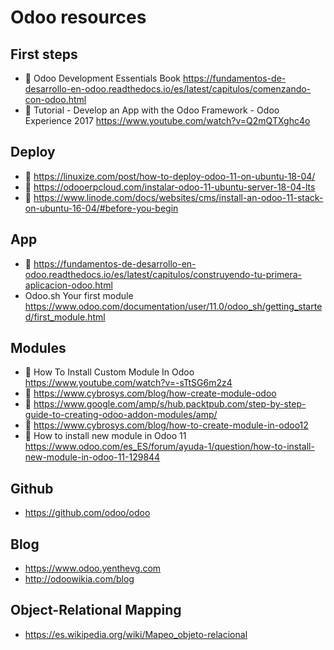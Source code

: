 # Odoo resources


## First steps

- 📕 Odoo Development Essentials Book https://fundamentos-de-desarrollo-en-odoo.readthedocs.io/es/latest/capitulos/comenzando-con-odoo.html
- 🎥 Tutorial - Develop an App with the Odoo Framework - Odoo Experience 2017 https://www.youtube.com/watch?v=Q2mQTXghc4o

## Deploy

- 📄 https://linuxize.com/post/how-to-deploy-odoo-11-on-ubuntu-18-04/
- 📄 https://odooerpcloud.com/instalar-odoo-11-ubuntu-server-18-04-lts
- 📄 https://www.linode.com/docs/websites/cms/install-an-odoo-11-stack-on-ubuntu-16-04/#before-you-begin

## App

- 📕 https://fundamentos-de-desarrollo-en-odoo.readthedocs.io/es/latest/capitulos/construyendo-tu-primera-aplicacion-odoo.html
- Odoo.sh Your first module  https://www.odoo.com/documentation/user/11.0/odoo_sh/getting_started/first_module.html

## Modules

- 🎥 How To Install Custom Module In Odoo  https://www.youtube.com/watch?v=-sTtSG6m2z4
- 📄 https://www.cybrosys.com/blog/how-create-module-odoo
- 📄 https://www.google.com/amp/s/hub.packtpub.com/step-by-step-guide-to-creating-odoo-addon-modules/amp/
- 📄 https://www.cybrosys.com/blog/how-to-create-module-in-odoo12
- 📄 How to install new module in Odoo 11  https://www.odoo.com/es_ES/forum/ayuda-1/question/how-to-install-new-module-in-odoo-11-129844

## Github

- https://github.com/odoo/odoo

## Blog

- https://www.odoo.yenthevg.com
- http://odoowikia.com/blog

## Object-Relational Mapping

- https://es.wikipedia.org/wiki/Mapeo_objeto-relacional
